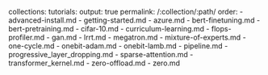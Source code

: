 <!-- ---
title: "Tutorials"
layout: collection
collection: tutorials
sort: date | reverse
permalink: /tutorials/
--- -->

collections:
  tutorials:
    output: true
    permalink: /:collection/:path/
    order:
      - advanced-install.md
      - getting-started.md
      - azure.md
      - bert-finetuning.md
      - bert-pretraining.md
      - cifar-10.md
      - curriculum-learning.md
      - flops-profiler.md
      - gan.md
      - lrrt.md
      - megatron.md
      - mixture-of-experts.md
      - one-cycle.md
      - onebit-adam.md
      - onebit-lamb.md
      - pipeline.md
      - progressive_layer_dropping.md
      - sparse-attention.md
      - transformer_kernel.md
      - zero-offload.md
      - zero.md
